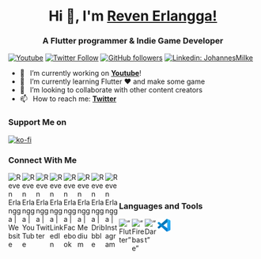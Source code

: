 <h1 align="center"> Hi 👋, I'm <a href="https://www.youtube.com/channel/UCmX0A6hZcnIsHAiXOQsJ0pQ">Reven Erlangga!</a></h1>
<h3 align="center">A Flutter programmer & Indie Game Developer</h3>


[![Youtube](https://img.shields.io/static/v1?label=RevenErlangga&message=Subscribe&logo=YouTube&color=FF0000&style=for-the-badge)][youtube]
[![Twitter Follow](https://img.shields.io/twitter/follow/RevenErlangga?color=1DA1F2&label=Followers&logo=twitter&style=for-the-badge)][twitter]
[![GitHub followers](https://img.shields.io/github/followers/RevenErlangga?logo=GitHub&style=for-the-badge)][github]
[![Linkedin: JohannesMilke](https://img.shields.io/badge/-CONNECT-blue?style=for-the-badge&logo=Linkedin&link=https://www.linkedin.com/in/reven-erlangga/)][linkedin]



- 🔭 &ensp;I’m currently working on [**Youtube**][youtube]!
- 🌱 &ensp;I’m currently learning Flutter ❤️ and make some game
- 👯 &ensp;I’m looking to collaborate with other content creators
- 📫 &ensp;How to reach me: [**Twitter**][twitter]

### Support Me on

[![ko-fi](https://ko-fi.com/img/githubbutton_sm.svg)](https://ko-fi.com/R5R27Z8R8)

### Connect With Me

[<img align="left" alt="Reven Erlangga | Website" width="28px" src="https://img.icons8.com/ultraviolet/40/000000/domain.png" />][website]
[<img align="left" alt="Reven Erlangga | YouTube" width="28px" src="https://img.icons8.com/color/24/000000/youtube-play--v1.png" />][youtube]
[<img align="left" alt="Reven Erlangga | Twitter" width="28px" src="https://img.icons8.com/color/24/000000/twitter--v1.png" />][twitter]
[<img align="left" alt="Reven Erlangga | LinkedIn" width="28px" src="https://img.icons8.com/color/24/000000/linkedin--v1.png" />][linkedin]
[<img align="left" alt="Reven Erlangga | Facebook" width="28px" src="https://img.icons8.com/color/24/000000/facebook-new.png" />][facebook]
[<img align="left" alt="Reven Erlangga | Medium" width="28px" src="https://img.icons8.com/color-glass/48/000000/medium-logo.png" />][medium]
[<img align="left" alt="Reven Erlangga | Dribbble" width="28px" src="https://img.icons8.com/office/50/000000/dribbble.png" />][dribbble]
[<img align="left" alt="Reven Erlangga | Instagram" width="28px" src="https://img.icons8.com/color/24/000000/instagram-new--v1.png" />][instagram]

<br />
<br />

### Languages and Tools
[<img align="left" alt=“Flutter” width="26px" src="https://www.vectorlogo.zone/logos/flutterio/flutterio-icon.svg" />][youtube]
[<img align="left" alt=“Firebase” width="26px" src="https://www.vectorlogo.zone/logos/firebase/firebase-icon.svg" />][youtube]
[<img align="left" alt=“Dart” width="26px" src="https://www.vectorlogo.zone/logos/dartlang/dartlang-icon.svg" />][youtube]
[<img align="left" alt=“Github” width="26px" src="https://raw.githubusercontent.com/github/explore/80688e429a7d4ef2fca1e82350fe8e3517d3494d/topics/visual-studio-code/visual-studio-code.png" />][youtube]

[website]: https://reven-erlangga.netlify.app
[dribbble]: https://dribbble.com/reven_erlangga
[twitter]: https://twitter.com/intent/follow?original_referer=https%3A%2F%2Fgithub.com%RevenErlangga&screen_name=RevenErlangga
[youtube]: https://www.youtube.com/channel/UCmX0A6hZcnIsHAiXOQsJ0pQ
[linkedin]: https://www.linkedin.com/in/reven-erlangga
[github]: https://github.com/reven-erlangga
[instagram]: https://www.instagram.com/reven.erlangga
[facebook]: https://www.facebook.com/reven.ferlian
[medium]: https://medium.com/@reven.erlangga
